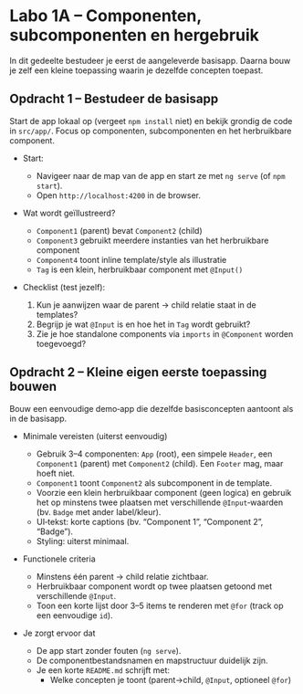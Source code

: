 # Labo 1A – Componenten, subcomponenten en hergebruik

In dit gedeelte bestudeer je eerst de aangeleverde basisapp. Daarna bouw je zelf een kleine toepassing waarin je dezelfde concepten toepast.

## Opdracht 1 – Bestudeer de basisapp

Start de app lokaal op (vergeet `npm install` niet) en bekijk grondig de code in `src/app/`. Focus op componenten, subcomponenten en het herbruikbare component.

- Start:
  - Navigeer naar de map van de app en start ze met `ng serve` (of `npm start`).
  - Open `http://localhost:4200` in de browser.

- Wat wordt geïllustreerd?
  - `Component1` (parent) bevat `Component2` (child)
  - `Component3` gebruikt meerdere instanties van het herbruikbare component
  - `Component4` toont inline template/style als illustratie
  - `Tag` is een klein, herbruikbaar component met `@Input()`

- Checklist (test jezelf):
  1. Kun je aanwijzen waar de parent → child relatie staat in de templates?
  2. Begrijp je wat `@Input` is en hoe het in `Tag` wordt gebruikt?
  3. Zie je hoe standalone components via `imports` in `@Component` worden toegevoegd?

## Opdracht 2 – Kleine eigen eerste toepassing bouwen

Bouw een eenvoudige demo‑app die dezelfde basisconcepten aantoont als in de basisapp.

- Minimale vereisten (uiterst eenvoudig)
  - Gebruik 3–4 componenten: `App` (root), een simpele `Header`, een `Component1` (parent) met `Component2` (child). Een `Footer` mag, maar hoeft niet.
  - `Component1` toont `Component2` als subcomponent in de template.
  - Voorzie een klein herbruikbaar component (geen logica) en gebruik het op minstens twee plaatsen met verschillende `@Input`‑waarden (bv. `Badge` met ander label/kleur).
  - UI‑tekst: korte captions (bv. “Component 1”, “Component 2”, “Badge”).
  - Styling: uiterst minimaal.

- Functionele criteria
  - Minstens één parent → child relatie zichtbaar.
  - Herbruikbaar component wordt op twee plaatsen getoond met verschillende `@Input`.
  - Toon een korte lijst door 3–5 items te renderen met `@for` (track op een eenvoudige `id`).

- Je zorgt ervoor dat
  - De app start zonder fouten (`ng serve`).
  - De componentbestandsnamen en mapstructuur duidelijk zijn.
  - Je een korte `README.md` schrijft met:
    - Welke concepten je toont (parent→child, `@Input`, optioneel `@for`)